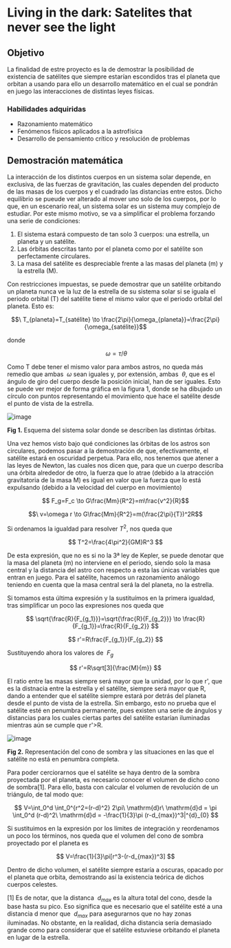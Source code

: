 # Living in the dark: Satelites that never see the light

## Objetivo
La finalidad de estre proyecto es la de demostrar la posibilidad de existencia de satélites que siempre estarían escondidos tras el planeta que orbitan a usando para ello un desarrollo matemático en el cual se pondrán en juego las interacciones de distintas leyes físicas.

### Habilidades adquiridas
- Razonamiento matemático
- Fenómenos físicos aplicados a la astrofísica
- Desarrollo de pensamiento crítico y resolución de problemas

## Demostración matemática
La interacción de los distintos cuerpos en un sistema solar depende, en exclusiva, de las fuerzas de gravitación, las cuales dependen del producto de las masas de los cuerpos y el cuadrado las distancias entre estos. Dicho equilibrio se pueude ver alterado al mover uno solo de los cuerpos, por lo que, en un escenario real, un sistema solar es un sistema muy complejo de estudiar. Por este mismo motivo, se va a simplificar el problema forzando una serie de condiciones:
1. El sistema estará compuesto de tan solo 3 cuerpos: una estrella, un planeta y un satélite.
2. Las órbitas descritas tanto por el planeta como por el satélite son perfectamente circulares.
3. La masa del satélite es despreciable frente a las masas del planeta (m) y la estrella (M).

Con restricciones impuestas, se puede demostrar que un satélite orbitando un planeta nunca ve la luz de la estrella de su sistema solar si se iguala el periodo orbital (T) del satélite tiene el mismo valor que el periodo orbital del planeta. Esto es:

$$\ T_{planeta}=T_{satélite}	\to 	\frac{2\pi}{\omega_{planeta}}=\frac{2\pi}{\omega_{satélite}}$$

donde 

$$\ \omega=\tau/\theta$$

Como T debe tener el mismo valor para ambos astros, no queda más remedio que ambas $\ \omega$ sean iguales y, por extensión, ambas $\ \theta$, que es el ángulo de giro del cuerpo desde la posición inicial, han de ser iguales. Esto se puede ver mejor de forma gráfica en la figura 1, donde se ha dibujado un círculo con puntos representando el movimiento que hace el satélite desde el punto de vista de la estrella.

![image](https://github.com/JoseManuelMdlV/Living-in-the-dark-Satelites-that-never-see-the-light/assets/83475119/27a3e18f-db59-46f0-8137-3097790f51ef)

<b>Fig 1.</b> Esquema del sistema solar donde se describen las distintas órbitas.

Una vez hemos visto bajo qué condiciones las órbitas de los astros son circulares, podemos pasar a la demostración de que, efectivamente, el satélite estará en oscuridad perpetua. Para ello, nos tenemos que atener a las leyes de Newton, las cuales nos dicen que, para que un cuerpo describa una órbita alrededor de otro, la fuerza que lo atrae (debido a la atracción gravitatoria de la masa M) es igual en valor que la fuerza que lo está expulsando (debido a la velocidad del cuerpo en movimiento)

$$ F_g=F_c \to G\frac{Mm}{R^2}=m\frac{v^2}{R}$$

$$\ v=\omega r 	\to	G\frac{Mm}{R^2}=m(\frac{2\pi}{T})^2R$$

Si ordenamos la igualdad para resolver $T^2$, nos queda que

$$ T^2=\frac{4\pi^2}{GM}R^3 $$

De esta expresión, que no es si no la 3ª ley de Kepler, se puede denotar que la masa del planeta (m) no interviene en el periodo, siendo solo la masa central y la distancia del astro con respecto a esta las únicas variables que entran en juego. Para el satélite, hacemos un razonamiento análogo teniendo en cuenta que la masa central será la del planeta, no la estrella. 

Si tomamos esta última expresión y la sustituímos en la primera igualdad, tras simplificar un poco las expresiones nos queda que

$$ \sqrt{\frac{R}{F_{g_1}}}=\sqrt{\frac{R}{F_{g_2}}} \to \frac{R}{F_{g_1}}=\frac{R}{F_{g_2}} $$

$$ r'=R\frac{F_{g_1}}{F_{g_2}} $$

Sustituyendo ahora los valores de $\ F_g$

$$ r'=R\sqrt[3]{\frac{M}{m}} $$

El ratio entre las masas siempre será mayor que la unidad, por lo que r', que es la distnacia entre la estrella y el satélite, siempre será mayor que R, dando a entender que el satélite siempre estará por detrás del planeta desde el punto de vista de la estrella. Sin embargo, esto no prueba que el satélite esté en penumbra permanente, pues existen una serie de ángulos y distancias para los cuales ciertas partes del satélite estarían iluminadas mientras aún se cumple que r'>R. 

![image](https://github.com/JoseManuelMdlV/Living-in-the-dark-Satelites-that-never-see-the-light/assets/83475119/e087f1f7-b89b-4de0-8f66-7dd7c9be9288)

<b>Fig 2.</b> Representación del cono de sombra y las situaciones en las que el satélite no está en penumbra completa.

Para poder cerciorarnos que el satélite se haya dentro de la sombra proyectada por el planeta, es necesario conocer el volumen de dicho cono de sombra[1]. Para ello, basta con calcular el volumen de revolución de un triángulo, de tal modo que:

$$ V=\int_0^d \int_0^{r^2=(r-d)^2} 2\pi\ \mathrm{d}r\ \mathrm{d}d = \pi \int_0^d (r-d)^2\ \mathrm{d}d =  -\frac{1}{3}\pi (r-d_{max})^3|^{d}_{0} $$

Si sustituimos en la expresión por los límites de integración y reordenamos un poco los términos, nos queda que el volumen del cono de sombra proyectado por el planeta es

$$ V=\frac{1}{3}\pi[r^3-(r-d_{max})^3] $$

Dentro de dicho volumen, el satélite siempre estaría a oscuras, opacado por el planeta que orbita, demostrando así la existencia teórica de dichos cuerpos celestes. 

[1] Es de notar, que la distanca $\ d_{max}$ es la altura total del cono, desde la base hasta su pico. Eso significa que es necesario que el satélite esté a una distancia d menor que $\ d_{max}$ para asegurarnos que no hay zonas iluminadas. No obstante, en la realidad, dicha distancia sería demasiado grande como para considerar que el satélite estuviese orbitando el planeta en lugar de la estrella.
